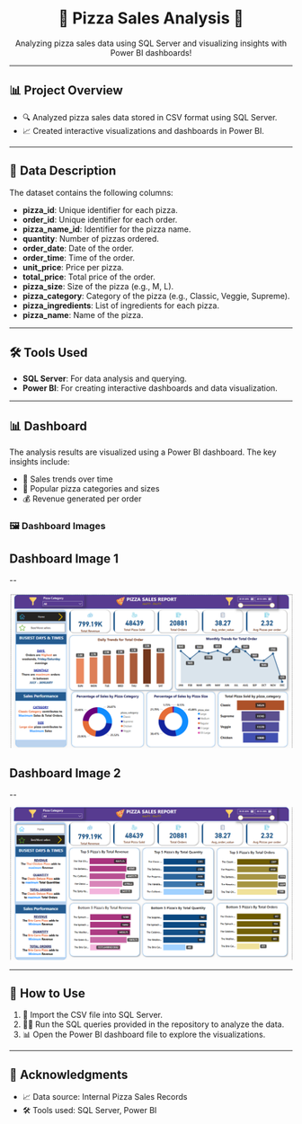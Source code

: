 <h1 align="center">🍕 Pizza Sales Analysis 🍕</h1>

<p align="center">
    Analyzing pizza sales data using SQL Server and visualizing insights with Power BI dashboards!
</p>

---

## 📊 Project Overview
- 🔍 Analyzed pizza sales data stored in CSV format using SQL Server.
- 📈 Created interactive visualizations and dashboards in Power BI.

---

## 📁 Data Description
The dataset contains the following columns:
- **pizza_id**: Unique identifier for each pizza.
- **order_id**: Unique identifier for each order.
- **pizza_name_id**: Identifier for the pizza name.
- **quantity**: Number of pizzas ordered.
- **order_date**: Date of the order.
- **order_time**: Time of the order.
- **unit_price**: Price per pizza.
- **total_price**: Total price of the order.
- **pizza_size**: Size of the pizza (e.g., M, L).
- **pizza_category**: Category of the pizza (e.g., Classic, Veggie, Supreme).
- **pizza_ingredients**: List of ingredients for each pizza.
- **pizza_name**: Name of the pizza.

---

## 🛠️ Tools Used
- **SQL Server**: For data analysis and querying.
- **Power BI**: For creating interactive dashboards and data visualization.

---

## 📊 Dashboard
The analysis results are visualized using a Power BI dashboard. The key insights include:
- 📅 Sales trends over time
- 🍕 Popular pizza categories and sizes
- 💰 Revenue generated per order

### 🖼️ Dashboard Images



## Dashboard Image 1

--

![Dashboard Image 1](https://github.com/Prasad-Gaikwad-777/Project-Pizza-Sales-Analysis/blob/main/Output%201.png?raw=true)



## Dashboard Image 2

--

![Dashboard Image 2](https://github.com/Prasad-Gaikwad-777/Project-Pizza-Sales-Analysis/blob/main/output%202.png?raw=true)


---

## 🚀 How to Use
1. 📂 Import the CSV file into SQL Server.
2. 🧑‍💻 Run the SQL queries provided in the repository to analyze the data.
3. 📊 Open the Power BI dashboard file to explore the visualizations.


---

## 🙏 Acknowledgments
- 📈 Data source: Internal Pizza Sales Records
- 🛠️ Tools used: SQL Server, Power BI

